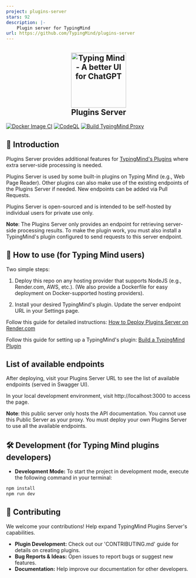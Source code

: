 ```yaml
---
project: plugins-server
stars: 92
description: |-
    Plugin server for TypingMind
url: https://github.com/TypingMind/plugins-server
---
```


<h2 align="center">
  <img height="150" alt="Typing Mind - A better UI for ChatGPT" src="https://www.typingmind.com/banner.png" />
<br/>
Plugins Server
</h2>

[![Docker Image CI](https://github.com/TypingMind/plugins-server/actions/workflows/docker-image.yml/badge.svg?branch=main)](https://github.com/TypingMind/plugins-server/actions/workflows/docker-image.yml)
[![CodeQL](https://github.com/TypingMind/plugins-server/actions/workflows/codeql.yml/badge.svg)](https://github.com/TypingMind/plugins-server/actions/workflows/codeql.yml)
[![Build TypingMind Proxy](https://github.com/TypingMind/plugins-server/actions/workflows/test.yml/badge.svg)](https://github.com/TypingMind/plugins-server/actions/workflows/test.yml)

## 🌟 Introduction

Plugins Server provides additional features for [TypingMind's Plugins](https://docs.typingmind.com/plugins) where extra server-side processing is needed.

Plugins Server is used by some built-in plugins on Typing Mind (e.g., Web Page Reader). Other plugins can also make use of the existing endpoints of the Plugins Server if needed. New endpoints can be added via Pull Requests.

Plugins Server is open-sourced and is intended to be self-hosted by individual users for private use only.

**Note**: The Plugins Server only provides an endpoint for retrieving server-side processing results. To make the plugin work, you must also install a TypingMind's plugin configured to send requests to this server endpoint.

## 🔌 How to use (for Typing Mind users)

Two simple steps:

1. Deploy this repo on any hosting provider that supports NodeJS (e.g., Render.com, AWS, etc.). (We also provide a Dockerfile for easy deployment on Docker-supported hosting providers).

2. Install your desired TypingMind's plugin. Update the server endpoint URL in your Settings page.

Follow this guide for detailed instructions: [How to Deploy Plugins Server on Render.com](https://docs.typingmind.com/plugins/plugins-server/how-to-deploy-plugins-server-on-render)

Follow this guide for setting up a TypingMind's plugin: [Build a TypingMind Plugin](https://docs.typingmind.com/plugins/build-a-typingmind-plugin)

## List of available endpoints

After deploying, visit your Plugins Server URL to see the list of available endpoints (served in Swagger UI).

In your local development environment, visit http://localhost:3000 to access the page.

**Note**: this public server only hosts the API documentation. You cannot use this Public Server as your proxy. You must deploy your own Plugins Server to use all the available endpoints.

## 🛠️ Development (for Typing Mind plugins developers)

- **Development Mode:** To start the project in development mode, execute the following command in your terminal:

```bash
npm install
npm run dev
```

## 🤝 Contributing

We welcome your contributions! Help expand TypingMind Plugins Server's capabilities.

- **Plugin Development:** Check out our 'CONTRIBUTING.md' guide for details on creating plugins.
- **Bug Reports & Ideas:** Open issues to report bugs or suggest new features.
- **Documentation:** Help improve our documentation for other developers.

